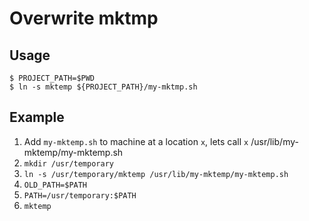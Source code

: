# Overwrite mktmp

## Usage

```console
$ PROJECT_PATH=$PWD
$ ln -s mktemp ${PROJECT_PATH}/my-mktmp.sh
```

## Example

1. Add `my-mktemp.sh` to machine at a location `x`, lets call `x` /usr/lib/my-mktemp/my-mktemp.sh
1. `mkdir /usr/temporary`
1. `ln -s /usr/temporary/mktemp /usr/lib/my-mktemp/my-mktemp.sh`
1. `OLD_PATH=$PATH`
1. `PATH=/usr/temporary:$PATH`
1. `mktemp`
 
